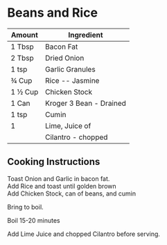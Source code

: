 # Beans and Rice  
  
|Amount|Ingredient|  
|----|----|  
1 Tbsp | Bacon Fat  
2 Tbsp | Dried Onion  
1 tsp | Garlic Granules  
¾ Cup | Rice -- Jasmine  
1 ½ Cup | Chicken Stock  
1 Can | Kroger 3 Bean - Drained  
1 tsp | Cumin  
1 | Lime, Juice of  
 || Cilantro - chopped  
  
## Cooking Instructions  
Toast Onion and Garlic in bacon fat.  
Add Rice and toast until golden brown  
Add Chicken Stock, can of beans, and cumin  
  
Bring to boil.  
  
Boil 15-20 minutes  
  
Add Lime Juice and chopped Cilantro before serving.  
  